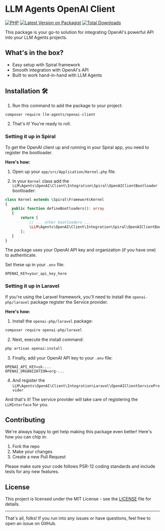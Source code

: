 # LLM Agents OpenAI Client

[![PHP](https://img.shields.io/packagist/php-v/llm-agents/openai-client.svg?style=flat-square)](https://packagist.org/packages/llm-agents/openai-client)
[![Latest Version on Packagist](https://img.shields.io/packagist/v/llm-agents/openai-client.svg?style=flat-square)](https://packagist.org/packages/llm-agents/openai-client)
[![Total Downloads](https://img.shields.io/packagist/dt/llm-agents/openai-client.svg?style=flat-square)](https://packagist.org/packages/llm-agents/openai-client)

This package is your go-to solution for integrating OpenAI's powerful API into your LLM Agents projects.

## What's in the box?

- Easy setup with Spiral framework
- Smooth integration with OpenAI's API
- Built to work hand-in-hand with LLM Agents

## Installation 🛠️

1. Run this command to add the package to your project:

```bash
composer require llm-agents/openai-client
```

2. That's it! You're ready to roll.

### Setting it up in Spiral

To get the OpenAI client up and running in your Spiral app, you need to register the bootloader.

**Here's how:**

1. Open up your `app/src/Application/Kernel.php` file.

2. In your `Kernel` class add the `LLM\Agents\OpenAI\Client\Integration\Spiral\OpenAIClientBootloader` bootloader:

```php
class Kernel extends \Spiral\Framework\Kernel
{
   public function defineBootloaders(): array
   {
       return [
           // ... other bootloaders ...
           \LLM\Agents\OpenAI\Client\Integration\Spiral\OpenAIClientBootloader::class,
       ];
   }
}
```

The package uses your OpenAI API key and organization (if you have one) to authenticate.

Set these up in your `.env` file:

```
OPENAI_KEY=your_api_key_here
```

### Setting it up in Laravel

If you're using the Laravel framework, you'll need to install the `openai-php/laravel` package register the Service
provider.

**Here's how:**

1. Install the `openai-php/laravel` package:

```bash
composer require openai-php/laravel
```

2. Next, execute the install command:

```bash
php artisan openai:install
```

3. Finally, add your OpenAI API key to your `.env` file:

```
OPENAI_API_KEY=sk-...
OPENAI_ORGANIZATION=org-...
```

4. And register the `LLM\Agents\OpenAI\Client\Integration\Laravel\OpenAIClientServiceProvider`

And that's it! The service provider will take care of registering the `LLMInterface` for you.

## Contributing

We're always happy to get help making this package even better! Here's how you can chip in:

1. Fork the repo
2. Make your changes
3. Create a new Pull Request

Please make sure your code follows PSR-12 coding standards and include tests for any new features.

## License

This project is licensed under the MIT License - see the [LICENSE](LICENSE) file for details.

---

That's all, folks! If you run into any issues or have questions, feel free to open an issue on GitHub.